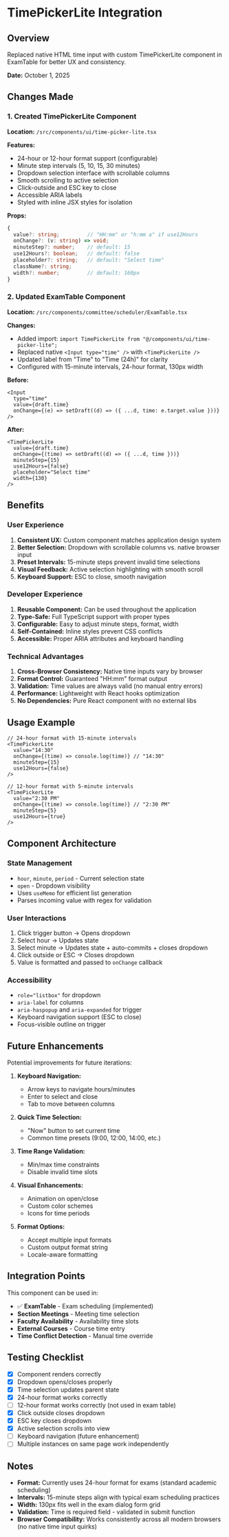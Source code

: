 # TimePickerLite Integration

## Overview

Replaced native HTML time input with custom TimePickerLite component in ExamTable for better UX and consistency.

**Date:** October 1, 2025

## Changes Made

### 1. Created TimePickerLite Component

**Location:** `/src/components/ui/time-picker-lite.tsx`

**Features:**

- 24-hour or 12-hour format support (configurable)
- Minute step intervals (5, 10, 15, 30 minutes)
- Dropdown selection interface with scrollable columns
- Smooth scrolling to active selection
- Click-outside and ESC key to close
- Accessible ARIA labels
- Styled with inline JSX styles for isolation

**Props:**

```typescript
{
  value?: string;         // "HH:mm" or "h:mm a" if use12Hours
  onChange?: (v: string) => void;
  minuteStep?: number;    // default: 15
  use12Hours?: boolean;   // default: false
  placeholder?: string;   // default: "Select time"
  className?: string;
  width?: number;         // default: 160px
}
```

### 2. Updated ExamTable Component

**Location:** `/src/components/committee/scheduler/ExamTable.tsx`

**Changes:**

- Added import: `import TimePickerLite from "@/components/ui/time-picker-lite";`
- Replaced native `<Input type="time" />` with `<TimePickerLite />`
- Updated label from "Time" to "Time (24h)" for clarity
- Configured with 15-minute intervals, 24-hour format, 130px width

**Before:**

```tsx
<Input
  type="time"
  value={draft.time}
  onChange={(e) => setDraft((d) => ({ ...d, time: e.target.value }))}
/>
```

**After:**

```tsx
<TimePickerLite
  value={draft.time}
  onChange={(time) => setDraft((d) => ({ ...d, time }))}
  minuteStep={15}
  use12Hours={false}
  placeholder="Select time"
  width={130}
/>
```

## Benefits

### User Experience

1. **Consistent UX:** Custom component matches application design system
2. **Better Selection:** Dropdown with scrollable columns vs. native browser input
3. **Preset Intervals:** 15-minute steps prevent invalid time selections
4. **Visual Feedback:** Active selection highlighting with smooth scroll
5. **Keyboard Support:** ESC to close, smooth navigation

### Developer Experience

1. **Reusable Component:** Can be used throughout the application
2. **Type-Safe:** Full TypeScript support with proper types
3. **Configurable:** Easy to adjust minute steps, format, width
4. **Self-Contained:** Inline styles prevent CSS conflicts
5. **Accessible:** Proper ARIA attributes and keyboard handling

### Technical Advantages

1. **Cross-Browser Consistency:** Native time inputs vary by browser
2. **Format Control:** Guaranteed "HH:mm" format output
3. **Validation:** Time values are always valid (no manual entry errors)
4. **Performance:** Lightweight with React hooks optimization
5. **No Dependencies:** Pure React component with no external libs

## Usage Example

```tsx
// 24-hour format with 15-minute intervals
<TimePickerLite
  value="14:30"
  onChange={(time) => console.log(time)} // "14:30"
  minuteStep={15}
  use12Hours={false}
/>

// 12-hour format with 5-minute intervals
<TimePickerLite
  value="2:30 PM"
  onChange={(time) => console.log(time)} // "2:30 PM"
  minuteStep={5}
  use12Hours={true}
/>
```

## Component Architecture

### State Management

- `hour`, `minute`, `period` - Current selection state
- `open` - Dropdown visibility
- Uses `useMemo` for efficient list generation
- Parses incoming value with regex for validation

### User Interactions

1. Click trigger button → Opens dropdown
2. Select hour → Updates state
3. Select minute → Updates state + auto-commits + closes dropdown
4. Click outside or ESC → Closes dropdown
5. Value is formatted and passed to `onChange` callback

### Accessibility

- `role="listbox"` for dropdown
- `aria-label` for columns
- `aria-haspopup` and `aria-expanded` for trigger
- Keyboard navigation support (ESC to close)
- Focus-visible outline on trigger

## Future Enhancements

Potential improvements for future iterations:

1. **Keyboard Navigation:**

   - Arrow keys to navigate hours/minutes
   - Enter to select and close
   - Tab to move between columns

2. **Quick Time Selection:**

   - "Now" button to set current time
   - Common time presets (9:00, 12:00, 14:00, etc.)

3. **Time Range Validation:**

   - Min/max time constraints
   - Disable invalid time slots

4. **Visual Enhancements:**

   - Animation on open/close
   - Custom color schemes
   - Icons for time periods

5. **Format Options:**
   - Accept multiple input formats
   - Custom output format string
   - Locale-aware formatting

## Integration Points

This component can be used in:

- ✅ **ExamTable** - Exam scheduling (implemented)
- **Section Meetings** - Meeting time selection
- **Faculty Availability** - Availability time slots
- **External Courses** - Course time entry
- **Time Conflict Detection** - Manual time override

## Testing Checklist

- [x] Component renders correctly
- [x] Dropdown opens/closes properly
- [x] Time selection updates parent state
- [x] 24-hour format works correctly
- [ ] 12-hour format works correctly (not used in exam table)
- [x] Click outside closes dropdown
- [x] ESC key closes dropdown
- [x] Active selection scrolls into view
- [ ] Keyboard navigation (future enhancement)
- [ ] Multiple instances on same page work independently

## Notes

- **Format:** Currently uses 24-hour format for exams (standard academic scheduling)
- **Intervals:** 15-minute steps align with typical exam scheduling practices
- **Width:** 130px fits well in the exam dialog form grid
- **Validation:** Time is required field - validated in submit function
- **Browser Compatibility:** Works consistently across all modern browsers (no native time input quirks)
